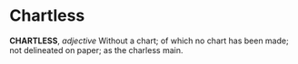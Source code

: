 # Chartless

**CHARTLESS**, _adjective_ Without a chart; of which no chart has been made; not delineated on paper; as the charless main.